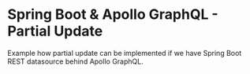 # Spring Boot & Apollo GraphQL - Partial Update

Example how partial update can be implemented if we have Spring Boot REST datasource behind Apollo GraphQL.
